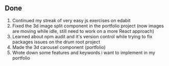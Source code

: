 ## Done

1. Continued my streak of very easy js exercises on edabit
2. Fixed the 3d image split component in the portfolio project (now images are moving while idle, still need to work on a more React approach)
3. Learned about npm audit and it's version control while trying to fix packages issues on the drum root project
4. Made the 3d carousel component (portfolio)
5. Wrote down some features and keywords i want to implement in my portfolio